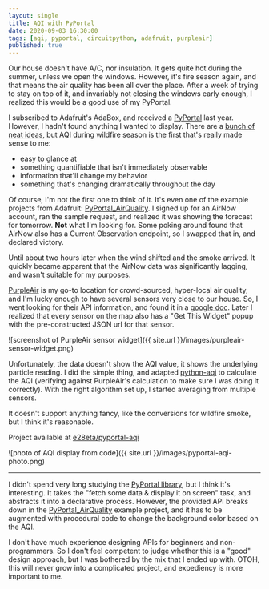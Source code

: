 ```yaml
---
layout: single
title: AQI with PyPortal
date: 2020-09-03 16:30:00
tags: [aqi, pyportal, circuitpython, adafruit, purpleair]
published: true
---
```


Our house doesn't have A/C, nor insulation. It gets quite hot during the summer, unless we open the windows. However, it's fire season again, and that means the air quality has been all over the place. After a week of trying to stay on top of it, and invariably not closing the windows early enough, I realized this would be a good use of my PyPortal.

I subscribed to Adafruit's AdaBox, and received a [PyPortal](https://www.adafruit.com/product/4061) last year. However, I hadn't found anything I wanted to display. There are a [bunch of neat ideas](https://learn.adafruit.com/search?q=pyportal), but AQI during wildfire season is the first that's really made sense to me:

- easy to glance at
- something quantifiable that isn't immediately observable
- information that'll change my behavior
- something that's changing dramatically throughout the day

Of course, I'm not the first one to think of it. It's even one of the example projects from Adafruit: [PyPortal_AirQuality](https://learn.adafruit.com/pyportal-air-quality-display/code-pyportal-with-circuitpython). I signed up for an AirNow account, ran the sample request, and realized it was showing the forecast for tomorrow. **Not** what I'm looking for. Some poking around found that AirNow also has a Current Observation endpoint, so I swapped that in, and declared victory.

Until about two hours later when the wind shifted and the smoke arrived. It quickly became apparent that the AirNow data was significantly lagging, and wasn't suitable for my purposes.

[PurpleAir](https://www2.purpleair.com) is my go-to location for crowd-sourced, hyper-local air quality, and I'm lucky enough to have several sensors very close to our house. So, I went looking for their API information, and found it in a [google doc](https://docs.google.com/document/d/15ijz94dXJ-YAZLi9iZ_RaBwrZ4KtYeCy08goGBwnbCU/edit). Later I realized that every sensor on the map also has a "Get This Widget" popup with the pre-constructed JSON url for that sensor.

![screenshot of PurpleAir sensor widget]({{ site.url }}/images/purpleair-sensor-widget.png)

Unfortunately, the data doesn't show the AQI value, it shows the underlying particle reading. I did the simple thing, and adapted [python-aqi](https://pypi.org/project/python-aqi/) to calculate the AQI (verifying against PurpleAir's calculation to make sure I was doing it correctly). With the right algorithm set up, I started averaging from multiple sensors.

It doesn't support anything fancy, like the conversions for wildfire smoke, but I think it's reasonable. 

Project available at [e28eta/pyportal-aqi](https://github.com/e28eta/pyportal-aqi)

![photo of AQI display from code]({{ site.url }}/images/pyportal-aqi-photo.png)

----

I didn't spend very long studying the [PyPortal library](https://circuitpython.readthedocs.io/projects/pyportal/en/latest/api.html), but I think it's interesting. It takes the "fetch some data & display it on screen" task, and abstracts it into a declarative process. However, the provided API breaks down in the [PyPortal_AirQuality](https://learn.adafruit.com/pyportal-air-quality-display/code-pyportal-with-circuitpython) example project, and it has to be augmented with procedural code to change the background color based on the AQI.

I don't have much experience designing APIs for beginners and non-programmers. So I don't feel competent to judge whether this is a "good" design approach, but I was bothered by the mix that I ended up with. OTOH, this will never grow into a complicated project, and expediency is more important to me.

